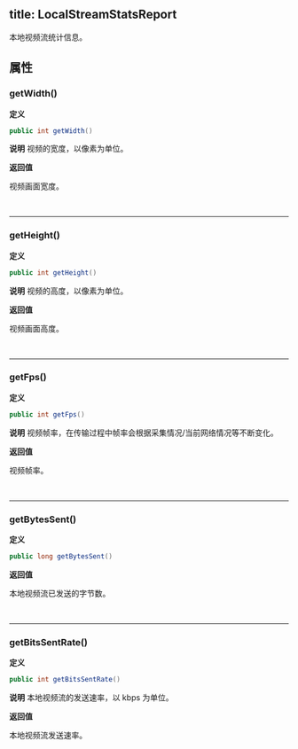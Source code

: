 title: LocalStreamStatsReport
-----------------------------

本地视频流统计信息。



## 属性

### getWidth()

**定义**   

```java
public int getWidth()
```
**说明**
视频的宽度，以像素为单位。

**返回值**

视频画面宽度。

</br>

---

### getHeight()

**定义**   

```java
public int getHeight()
```
**说明**
视频的高度，以像素为单位。

**返回值**

视频画面高度。

</br>

---

### getFps()

**定义**   

```java
public int getFps()
```
**说明**
视频帧率，在传输过程中帧率会根据采集情况/当前网络情况等不断变化。

**返回值**

视频帧率。

</br>

---

### getBytesSent()

**定义**   

```java
public long getBytesSent()
```


**返回值**

本地视频流已发送的字节数。

</br>

---

### getBitsSentRate()

**定义**   

```java
public int getBitsSentRate()
```
**说明**
本地视频流的发送速率，以 kbps 为单位。

**返回值**

本地视频流发送速率。


